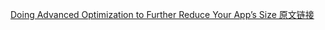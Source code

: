 [Doing Advanced Optimization to Further Reduce Your App’s Size 原文链接](https://developer.apple.com/documentation/xcode/reducing_your_app_s_size/doing_advanced_optimization_to_further_reduce_your_app_s_size?language=objc)